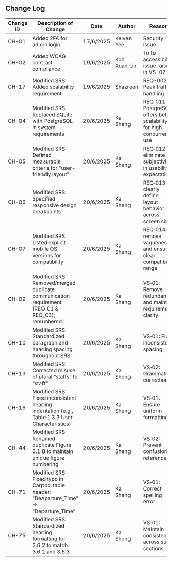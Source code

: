 ## Change Log

| Change ID | Description of Change                                                              | Date       | Author         | Reason                                                                 |
|-----------|-------------------------------------------------------------------------------------|------------|----------------|------------------------------------------------------------------------|
| CH-01     | Added 2FA for admin login                                                           | 17/6/2025  | Kelven Yee     | Security issue                                                         |
| CH-02     | Added WCAG contrast compliance                                                      | 19/6/2025  | Koh Xuan Lin   | To fix accessibility issue raised in VS-02                             |
| CH-17     | Modified SRS: Added scalability requirement                                         | 19/6/2025  | Shazreen       | REQ-002: Peak traffic handling                                         |
| CH-04     | Modified SRS: Replaced SQLite with PostgreSQL in system requirements                | 20/6/2025  | Ka Sheng       | REQ‑011: PostgreSQL offers better scalability for high-concurrency use |
| CH-05     | Modified SRS: Defined measurable criteria for "user-friendly layout"                | 20/6/2025  | Ka Sheng       | REQ‑012: To eliminate subjectivity in usability expectations           |
| CH-06     | Modified SRS: Specified responsive design breakpoints                               | 20/6/2025  | Ka Sheng       | REQ‑013: To clearly define layout behavior across screen sizes         |
| CH-07     | Modified SRS: Listed explicit mobile OS versions for compatibility                  | 20/6/2025  | Ka Sheng       | REQ‑014: To remove vagueness and ensure clear compatibility range      |
| CH-09     | Modified SRS: Removed/merged duplicate communication requirement (REQ_C1 & REQ_C3); renumbered    | 20/6/2025  | Ka Sheng       | VS‑01: Remove redundancy and maintain requirement clarity              |
| CH-10     | Modified SRS: Standardized paragraph and heading spacing throughout SRS                           | 20/6/2025  | Ka Sheng       | VS‑01: Fix inconsistent spacing                                        |
| CH-13     | Modified SRS: Corrected misuse of plural “staffs” to “staff”                                      | 20/6/2025  | Ka Sheng       | VS‑02: Grammatical correction                                          |
| CH-16     | Modified SRS: Fixed inconsistent heading indentation (e.g., Table 1.3.3 User Characteristics)      | 20/6/2025  | Ka Sheng       | VS‑01: Ensure uniform formatting                                       |
| CH-44     | Modified SRS: Renamed duplicate Figure 3.1.8 to maintain unique figure numbering                  | 20/6/2025  | Ka Sheng       | VS‑02: Prevent confusion in references                                 |
| CH-71     | Modified SRS: Fixed typo in Carpool table header: “Deaparture_Time” → “Departure_Time”           | 20/6/2025  | Ka Sheng       | VS‑01: Correct spelling error                                          |
| CH-75     | Modified SRS: Standardized heading formatting for 3.6.2 to match 3.6.1 and 3.6.3                  | 20/6/2025  | Ka Sheng       | VS‑01: Maintain consistency across sub-sections                        |
